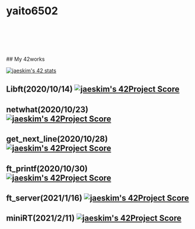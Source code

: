 # yaito6502

<br>
<br>
<br>
<br>
<br>
## My 42works

[![jaeskim's 42 stats](https://badge42.herokuapp.com/api/stats/yaito?cursus=42cursus)](https://github.com/JaeSeoKim/badge42)

Libft(2020/10/14)
[![jaeskim's 42Project Score](https://badge42.herokuapp.com/api/project/yaito/Libft)](https://github.com/JaeSeoKim/badge42)
---

netwhat(2020/10/23)
[![jaeskim's 42Project Score](https://badge42.herokuapp.com/api/project/yaito/netwhat)](https://github.com/JaeSeoKim/badge42)
---

get_next_line(2020/10/28)
[![jaeskim's 42Project Score](https://badge42.herokuapp.com/api/project/yaito/get_next_line)](https://github.com/JaeSeoKim/badge42)
---

ft_printf(2020/10/30)
[![jaeskim's 42Project Score](https://badge42.herokuapp.com/api/project/yaito/ft_printf)](https://github.com/JaeSeoKim/badge42)
---

ft_server(2021/1/16)
[![jaeskim's 42Project Score](https://badge42.herokuapp.com/api/project/yaito/ft_server)](https://github.com/JaeSeoKim/badge42)
---

miniRT(2021/2/11)
[![jaeskim's 42Project Score](https://badge42.herokuapp.com/api/project/yaito/miniRT)](https://github.com/JaeSeoKim/badge42)
---

